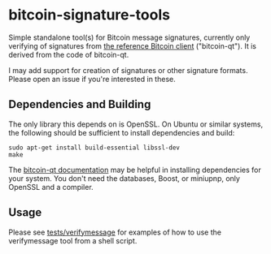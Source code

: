 # bitcoin-signature-tools

Simple standalone tool(s) for Bitcoin message signatures, currently only verifying of signatures from [the reference Bitcoin client](https://github.com/bitcoin/bitcoin) ("bitcoin-qt").  It is derived from the code of bitcoin-qt.

I may add support for creation of signatures or other signature formats.  Please open an issue if you're interested in these.

## Dependencies and Building

The only library this depends on is OpenSSL.  On Ubuntu or similar systems, the following should be sufficient to install dependencies and build:

    sudo apt-get install build-essential libssl-dev
    make

The [bitcoin-qt documentation](https://github.com/bitcoin/bitcoin/tree/master/doc) may be helpful in installing dependencies for your system.  You don't need the databases, Boost, or miniupnp, only OpenSSL and a compiler.

## Usage

Please see [tests/verifymessage](https://github.com/scintill/bitcoin-signature-tools/tree/master/tests/verifymessage) for examples of how to use the verifymessage tool from a shell script.